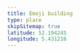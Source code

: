 ```yaml
---
title: Emoji building
type: place
skipSitemap: true
latitude: 52.194245
longitude: 5.431216
---
```

